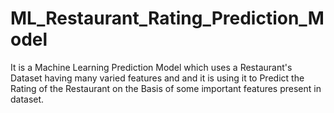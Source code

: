 # ML_Restaurant_Rating_Prediction_Model
It is a Machine Learning Prediction Model which uses a Restaurant's Dataset having many varied features and and it is using it to Predict the Rating of the Restaurant on the Basis of some important features present in dataset. 
